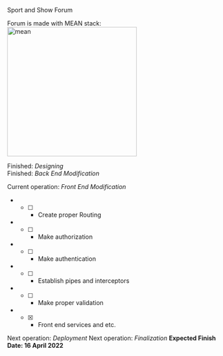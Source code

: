 Sport and Show Forum

Forum is made with MEAN stack:
<br>
<img src="https://www.orangemantra.com/wp-content/uploads/2018/03/mean.png" alt="mean" width="300">

Finished: *Designing*
<br>
Finished: *Back End Modification*

Current operation: *Front End Modification*

* - [ ] - Create proper Routing
* - [ ] - Make authorization
* - [ ] - Make authentication
* - [ ] - Establish pipes and interceptors
* - [ ] - Make proper validation
* - [x] - Front end services and etc.


Next operation: *Deployment*
Next operation: *Finalization*
**Expected Finish Date: 16 April 2022**